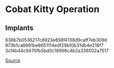 # Cobat Kitty Operation

##  Implants

638b7b0536217c8923e856f4138d9caff7eb309d  
973b1ca8661be6651114edf29b10b31db4e218f7
3cf4b44c9470fb5bd0c16996c4b2a338502a7517


[Source](https://www.cybereason.com/blog/operation-cobalt-kitty-apt)  
